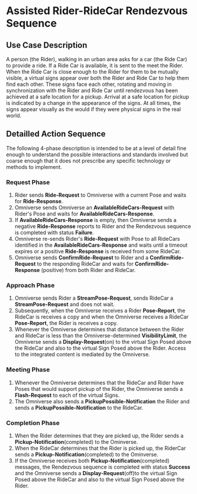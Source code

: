 # Assisted Rider-RideCar Rendezvous Sequence

## Use Case Description
A person (the Rider), walking in an urban area asks for a car (the Ride Car) to provide a ride. If a Ride Car is available, it is sent to the meet the Rider. When the Ride Car is close enough to the Rider for them to be mutually visible, a virtual signs appear over both the Rider and Ride Car to help them find each other. These signs face each other, rotating and moving in synchronization with the Rider and Ride Car until rendezvous has been achieved at a safe location for a pickup. Arrival at a safe location for pickup is indicated by a change in the appearance of the signs. At all times, the signs appear visually as the would if they were physical signs in the real world.

## Detailled Action Sequence

The following 4-phase description is intended to be at a level of detail fine enough to understand the possible interactions and standards involved but coarse enough that it does not prescribe any specific technology or methods to implement.

### Request Phase
1. Rider sends **Ride-Request** to Omniverse with a current Pose and waits for **Ride-Response**.
2. Omniverse sends Omniverse an **AvailableRideCars-Request** with Rider's Pose and waits for **AvailableRideCars-Response**.
3. If **AvailableRideCars-Response** is empty, then Omniverse sends a negative **Ride-Response** reports to Rider and the Rendezvous sequence is completed with status **Failure**. 
4. Omniverse re-sends Rider's **Ride-Request** with Pose to all RideCars identified in the **AvailableRideCars-Response** and waits until a timeout expires or a positive **Ride-Response** is received from some RideCar.
5. Omniverse sends **ConfirmRide-Request** to Rider and a **ConfirmRide-Request** to the responding RideCar and waits for **ConfirmRide-Response** (positive) from both Rider and RideCar. 
### Approach Phase
1. Omniverse sends Rider a **StreamPose-Request**, sends RideCar a **StreamPose-Request** and does not wait. 
2. Subsequently, when the Omniverse receives a Rider **Pose-Report**, the RideCar is receives a copy and when the Omniverse receives a RideCar **Pose-Report**, the Rider is receives a copy. 
3. Whenever the Omniverse determines that distance between the Rider and RideCar is less than the Omniverse-determined **VisibilityLimit**, the Omniverse sends a **Display-Request**(on) to the virtual Sign Posed above the RideCar and also to the virtual Sign Posed above the Rider. Access to the integrated content is mediated by the Omniverse.
### Meeting Phase
1. Whenever the Omniverse determines that the RideCar and Rider have Poses that would support pickup of the Rider, the Omniverse sends a **Flash-Request** to each of the virtual Signs.
2. The Omniverse also sends a **PickupPossible-Notification** the Rider and sends a **PickupPossible-Notification** to the RideCar.
### Completion Phase
1. When the Rider determines that they are picked up, the Rider sends a **Pickup-Notification**(completed) to the Ominverse.
2. When the RideCar determines that the Rider is picked up, the RiderCar sends a **Pickup-Notification**(completed) to the Ominverse.
3. If the Omniverse receives both **Pickup-Notification**(completed) messages, the Rendezvous sequence is completed with status **Success** and the Omniverse sends a **Display-Request**(off)to the virtual Sign Posed above the RideCar and also to the virtual Sign Posed above the Rider.

 
